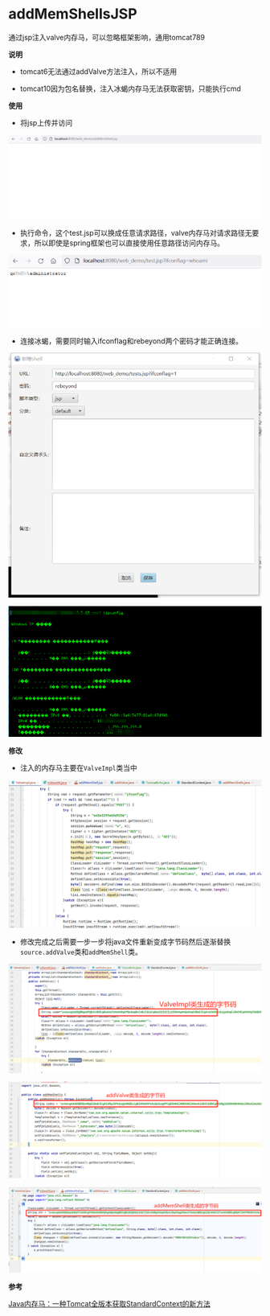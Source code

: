 # addMemShellsJSP
通过jsp注入valve内存马，可以忽略框架影响，通用tomcat789

**说明**

* tomcat6无法通过addValve方法注入，所以不适用

* tomcat10因为包名替换，注入冰蝎内存马无法获取密钥，只能执行cmd

**使用**

* 将jsp上传并访问

![image-20211029104308957](README.assets/image-20211029104308957.png)

* 执行命令，这个test.jsp可以换成任意请求路径，valve内存马对请求路径无要求，所以即使是spring框架也可以直接使用任意路径访问内存马。

![image-20211029104405204](README.assets/image-20211029104405204.png)

* 连接冰蝎，需要同时输入ifconflag和rebeyond两个密码才能正确连接。

![image-20211029105442670](README.assets/image-20211029105442670.png)

![image-20211029105615353](README.assets/image-20211029105615353.png)



**修改**

* 注入的内存马主要在`ValveImpl`类当中

![image-20211029105735136](README.assets/image-20211029105735136.png)

* 修改完成之后需要一步一步将java文件重新变成字节码然后逐渐替换`source.addValve`类和`addMemShell`类。

![image-20211029105940614](README.assets/image-20211029105940614.png)

![image-20211029110019698](README.assets/image-20211029110019698.png)

![image-20211029110111869](README.assets/image-20211029110111869.png)

**参考**

[Java内存马：一种Tomcat全版本获取StandardContext的新方法](https://xz.aliyun.com/t/9914)



